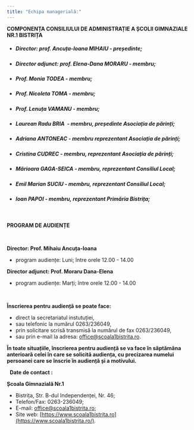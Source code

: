 ```yaml
---
title: "Echipa managerială:"
---
```

**COMPONENȚA CONSILIULUI DE ADMINISTRAȚIE A ȘCOLII GIMNAZIALE NR.1 BISTRIȚA**
&nbsp;
&nbsp;
- ##### Director: prof. Ancuța-Ioana MIHAIU - președinte;

- ##### Director adjunct: prof. Elena-Dana MORARU - membru;
  
- ##### Prof. Monia TODEA - membru;

- ##### Prof. Nicoleta TOMA - membru;

- ##### Prof. Lenuța VAMANU - membru;
  
- ##### Laurean Radu BRIA  - membru, președinte Asociația de părinți;

- ##### Adriana ANTONEAC - membru reprezentant Asociația de părinți;

- ##### Cristina CUDREC - membru, reprezentant Asociația de părinți;


- ##### Mărioara GAGA-SEICA - membru, reprezentant Consiliul Local;

- ##### Emil Marian SUCIU - membru, reprezentant Consiliul Local;

- ##### Ioan PAPOI - membru, reprezentant Primăria Bistrița;



&nbsp;
&nbsp;

**PROGRAM DE AUDIENȚE**

&nbsp;


**Director: Prof. Mihaiu Ancuța-Ioana**
&nbsp;

- program audiențe: Luni; între orele 12.00 - 14.00
&nbsp;

**Director adjunct: Prof. Moraru Dana-Elena**
&nbsp;

- program audiențe: Marți; între orele 12.00 - 14.00

&nbsp;
&nbsp;

**Înscrierea pentru audiență se poate face:**

- direct la secretariatul instutuției,
- sau telefonic la numărul 0263/236049,
- prin solicitare scrisă transmisă la numărul de fax 0263/236049,
- sau prin e-mail la adresa:  [office@scoala1bistrita.ro](mailto:office@scoala1bistrita.ro).

**În toate situațiile, înscrierea pentru audiență se va face în săptămâna anterioară celei în care se solicită audiența, cu precizarea numelui persoanei care se înscrie în audiență și a motivului.**

&nbsp;
**Date de contact :**
&nbsp;

 **Școala Gimnazială Nr.1**

- Bistrița, Str. B-dul Independenței, Nr. 46;
- Telefon/Fax: 0263-236049;
- E-mail:  [office@scoala1bistrita.ro](mailto:office@scoala1bistrita.ro);
- Site web:  [https://www.scoala1bistrita.ro](https://www.scoala1bistrita.ro/).
